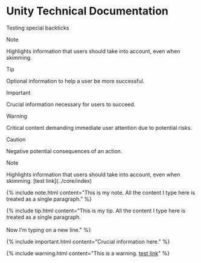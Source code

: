 <link rel='stylesheet' href='../../style/markdown-alert.css'/>

# Unity Technical Documentation

Testing special backticks

> [!NOTE]
> Highlights information that users should take into account, even when skimming.

> [!TIP]
> Optional information to help a user be more successful.

> [!IMPORTANT]
> Crucial information necessary for users to succeed.

> [!WARNING]
> Critical content demanding immediate user attention due to potential risks.

> [!CAUTION]
> Negative potential consequences of an action.

<div class="markdown-alert markdown-alert-note">
  <p class="markdown-alert-title" dir="auto">Note</p><p>
  Highlights information that users should take into account, even when skimming.
  [test link](../core/index)
  </p>
</div>

{% include note.html content="This is my note. All the content I type here is treated as a single paragraph." %}

{% include tip.html content="This is my tip. All the content I type here is treated as a single paragraph. <br/><br/> Now I'm typing on a  new line." %}

{% include important.html content="Crucial information here." %}

{% include warning.html content="This is a warning. [test link](../core/index)" %}

